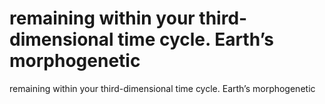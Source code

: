 # remaining within your third-dimensional time cycle. Earth’s morphogenetic

remaining within your third-dimensional time cycle. Earth’s morphogenetic
